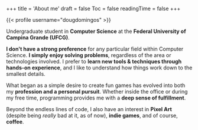 +++
title = 'About me'
draft = false
Toc = false
readingTime = false
+++

{{< profile username="dougdomingos" >}}

Undergraduate student in **Computer Science** at the **Federal University of Campina Grande
(UFCG)**.

**I don't have a strong preference** for any particular field within Computer Science. **I simply
enjoy solving problems**, regardless of the area or technologies involved. I prefer to **learn new
tools & techniques through hands-on experience**, and I like to understand how things work down to
the smallest details.

What began as a simple desire to create fun games has evolved into both my **profession and a
personal pursuit**. Whether inside the office or during my free time, programming provides me with a
**deep sense of fulfillment**.

Beyond the endless lines of code, I also have an interest in **Pixel Art** (despite being _really_
bad at it, as of now), **indie games**, and of course, **coffee**.
